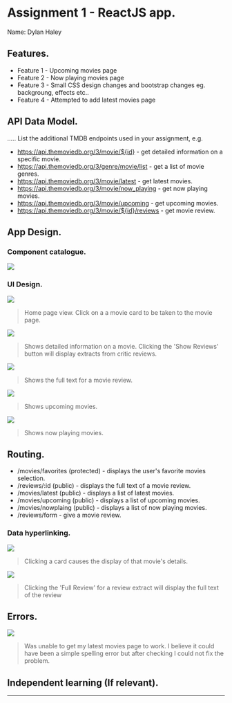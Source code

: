 # Assignment 1 - ReactJS app.

Name: Dylan Haley

## Features.
 + Feature 1 - Upcoming movies page
 + Feature 2 - Now playing movies page
 + Feature 3 - Small CSS design changes and bootstrap changes eg. backgroung, effects etc..
 + Feature 4 - Attempted to add latest movies page
 

## API Data Model.

..... List the additional TMDB endpoints used in your assignment, e.g.

+ https://api.themoviedb.org/3/movie/${id} - get detailed information on a specific movie. 
+ https://api.themoviedb.org/3/genre/movie/list - get a list of movie genres.
+ https://api.themoviedb.org/3/movie/latest - get latest movies.
+ https://api.themoviedb.org/3/movie/now_playing - get now playing movies.
+ https://api.themoviedb.org/3/movie/upcoming - get upcoming movies.
+ https://api.themoviedb.org/3/movie/${id}/reviews - get movie review.

## App Design.

### Component catalogue.

![][stories]

### UI Design.

![][cardlink]
>Home page view. Click on a a movie card to be taken to the movie page.

![][movieDetail]
>Shows detailed information on a movie. Clicking the 'Show Reviews' button will display extracts from critic reviews.

![][review]
>Shows the full text for a movie review. 

![][upcoming]
>Shows upcoming movies.

![][nowplaying]
>Shows now playing movies.

## Routing.

+ /movies/favorites (protected) - displays the user's favorite movies selection.
+ /reviews/:id (public) - displays the full text of a movie review.
+ /movies/latest (public) - displays a list of latest movies.
+ /movies/upcoming (public) - displays a list of upcoming movies.
+ /movies/nowplaing (public) - displays a list of now playing movies.
+ /reviews/form - give a movie review.

### Data hyperlinking.

![][cardlink]
> Clicking a card causes the display of that movie's details.

![][reviewlink]
>Clicking the 'Full Review' for a review extract will display the full text of the review

## Errors.
![][latest]
>Was unable to get my latest movies page to work. I believe it could have been a simple spelling error but after checking I could not fix the problem.
## Independent learning (If relevant).

---------------------------------

[model]: ./data.jpg
[movieDetail]: ./public/movieDetail.png
[review]: ./public/review.png
[reviewLink]: ./public/reviewlink.png
[cardLink]: ./public/cardlink.png
[stories]: ./public/storybook.png
[latest]: ./public/latest.png
[upcoming]: ./public/upcoming.png
[nowplaying]: ./public/nowplaying.png
